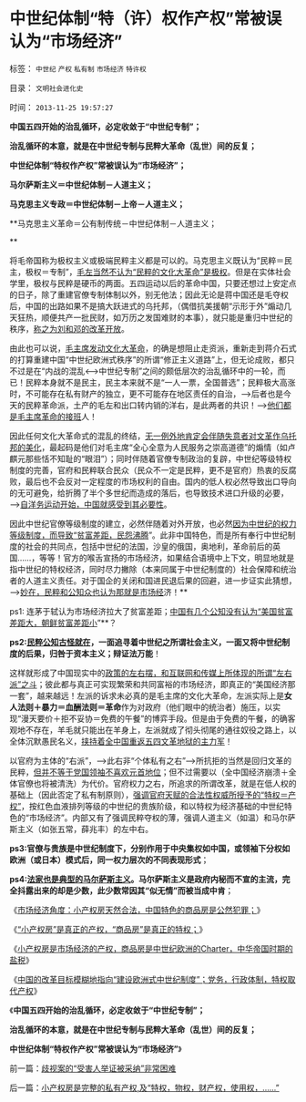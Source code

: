 # 中世纪体制“特（许）权作产权”常被误认为“市场经济”

标签： `中世纪` `产权` `私有制` `市场经济` `特许权` 

目录： `文明社会进化史`

时间： `2013-11-25 19:57:27`

**中国五四开始的治乱循环，必定收敛于“中世纪专制”；**

**治乱循环的本意，就是在中世纪专制与民粹大革命（乱世）间的反复；**

**中世纪体制“特权作产权”常被误认为“市场经济”；**

**马尔萨斯主义＝中世纪体制－人道主义；**

**马克思主义专政＝中世纪体制－上帝－人道主义；**

**马克思主义革命＝公有制传统－中世纪体制－人道主义；

**

将毛帝国称为极权主义或极端民粹主义都是可以的。马克思主义既认为“民粹＝民主，极权＝专制”，[毛左当然不认为“民粹的文化大革命”是极权](../../../2013/9/23/毛主席的文革可以说是挺伟大的.md)。但是在实体社会学里，极权与民粹是硬币的两面。五四运动以后的革命中国，只要还想过上安定点的日子，除了重建官僚专制体制以外，别无他法；因此无论是蒋中国还是毛夺权后，中国的出路如果不是搞大跃进式的乌托邦，（偶借抗美援朝“示形于外”煽动几天狂热，顺便共产一批民财，如万历之发国难财的本事），就只能是重归中世纪的秩序，[称之为刘和邓的改革开放](http://darthvad.blog.163.com/blog/static/5339947020111021220157/)。

由此也可以说，[毛主席发动文化大革命](../../../2009/7/3/看看毛主席是怎样发动文革反腐的.md)，的确是想阻止走资派，重新走到蒋介石式的打算重建中国“中世纪欧洲式秩序”的所谓“修正主义道路”上，但无论成败，都只不过是在“内战的混乱<——>中世纪专制”之间的颇低层次的治乱循环中的一轮，而已！民粹本身就不是民主，民主本来就不是“一人一票，全国普选”；民粹极大高涨时，不可能存在私有财产的独立，更不可能存在地区责任的自治，——>后者也是今天的民粹革命派，土产的毛左和出口转内销的洋右，是此两者的共识！——>[他们都是毛主席革命的接班](../../../2012/2/11/言论管制对极端分子无效，文人普遍性严重左倾.md)人！

因此任何文化大革命式的混乱的终结，[无一例外地肯定会伴随失意者对文革作乌托邦的美化](../../../2012/1/1/多数人暴政的“怀旧”“复古”的虚拟正义.md)，最起码是他们对毛主席“全心全意为人民服务之崇高道德”的煽情（如卢麒元那些恬不知耻的“眼泪”）；同时伴随着官僚专制政治的复辟，中世纪等级特权制度的完善，官府和民粹联合民众（民众不一定是民粹，更不是官府）热衷的反腐败，最后也不会反对一定程度的市场权利的自由。国内的低人权必然导致出口导向的无可避免，给折腾了半个多世纪而造成的落后，也导致技术进口升级的必要，——>[自洋务运动开始，中国就感受到其必要性](../../../2011/1/9/“好战而不能战”的“傻逼霸权主义”.md)。

因此中世纪官僚等级制度的建立，必然伴随着对外开放，也必然[因为中世纪的权力等级制度，而导致“贫富差距，民怨沸腾](../../../2011/11/16/公有制仇富“贫富差距”的含义.md)”。此非中国特色，而是所有奉行中世纪制度的社会的共同点，包括中世纪的法国，沙皇的俄国，奥地利，革命前后的英国……，等等！官方的喉舌宣扬的市场经济，如果结合语境中上下文，明显地就是指中世纪的特权经济，同时尽力撇除（本来同属于中世纪制度的）社会保障和统治者的人道主义责任。对于国企的关闭和国进民退后果的回避，进一步证实此猜想，——>[妙在，民粹和公知众也认为那就是市场经](../../../2011/10/3/欧洲传统的愚昧反动，诺贝尔经济学奖的学术权威！.md)济！**

ps1: 连茅于轼认为市场经济拉大了贫富差距；[中国有几个公知没有认为“美国贫富差距大，朝鲜贫富差距小](../../../2011/10/15/客观衡量个人财产“贫富差距”的标准不存在.md)”**？

**ps2:[民粹公知古怪就在](../../../2011/9/21/隔代奴役！通向中世纪地狱的大门向欧美打开.md)，一面追寻着中世纪之所谓社会主义，一面又将中世纪制度的后果，归咎于资本主义；辩证法万能**！

这样就形成了中国现实中的[政策的左右摆，和互联网和传媒上所体现的所谓“左右派”之斗](../../../2013/10/3/有中国特色的左右派，都有着“宣传万能”的共识.md)；彼此都与真正可实现繁荣和共同富裕的市场经济，即真正的“美国经济那一套”，越来越远！左派的诉求未必真的是毛主席的文化大革命，左派实际上是**女人法则＋暴力＝血酬法则＝革命**作为对政府（他们眼中的统治者）施压，以实现“漫天要价＋拒不妥协＝免费的午餐”的博弈手段。但是由于免费的午餐，的确客观地不存在，羊毛就只能出在羊身上，左派就成了彻头彻尾的通往奴役之路上，以全体沉默愚民名义，[挟持着全中国重返五四文革地狱的主力军](../../../2013/6/9/选举无助于自然转型，统治者可能因开明，葬身大革命.md)！

以官府为主体的“右派”，——>此右非“个体私有之右”——>所抗拒的当然是回归文革的民粹，[但并不等于党国领袖不喜欢元首地位](../../../2012/2/12/希特勒的元首原则有什么合理性？.md)；但不过需要以（全中国经济崩溃＋全体官僚也将被清洗）为代价。官府权力之右，所追求的所谓改革，就是在低人权的基础上（因此否定了私有制原则），[强调官府天赋的合法性权威所授予的“特权＝产权”](../../../2013/11/22/“小产权房”是真正的产权，“商品房”是真正的特权.md)，按红色血液排列等级的中世纪的贵族阶级，和以特权为经济基础的中世纪特色的“市场经济”。内部又有了强调民粹夺权的薄，强调人道主义（如温）和马尔萨斯主义（如张五常，薛兆丰）的左中右。

**ps3:官僚与贵族是中世纪制度下，分别作用于中央集权如中国，或领袖下分权如欧洲（或日本）模式后，同一权力层次的不同表现形式**；

**ps4:[法家也是典型的马尔萨斯主义](../../../2010/6/8/民主和专制优劣比较约束定理;商鞅变法和最失败的法家.md)。马尔萨斯主义是政府内秘而不宣的主流，完全抖露出来的却是少数，此少数常因其“似无情”而被当成中肯**；

《[市场经济角度：小产权房天然合法，中国特色的商品房是公然犯罪；](../../../2013/11/21/任志强同志被小产权房剥去画皮，露出了官商真面目.md)》

《[“小产权房”是真正的产权，“商品房”是真正的特权；](../../../2013/11/22/“小产权房”是真正的产权，“商品房”是真正的特权.md)》

《[小产权房是市场经济的产权，商品房是中世纪欧洲的Charter，中华帝国时期的盐税](../../../2013/11/23/商品房＝小产权房＋特许权税.md)》

《[中国的改革目标模糊地指向“建设欧洲式中世纪制度”；党务，行政体制，特权取代产权](../../../2013/11/24/改革目标模糊地指向“建设欧洲式中世纪制度”.md)》

《**中国五四开始的治乱循环，必定收敛于“中世纪专制”；**

**治乱循环的本意，就是在中世纪专制与民粹大革命（乱世）间的反复；**

**中世纪体制“特权作产权”常被误认为“市场经济”**》



前一篇：[歧视案的“受害人举证被采纳”非常困难](../../../2013/11/25/歧视案的“受害人举证被采纳”非常困难.md)

后一篇：[小产权房是完整的私有产权,及“特权，物权，财产权，使用权，……”](../../../2013/11/25/小产权房是完整的私有产权,及“特权，物权，财产权，使用权，……”.md)